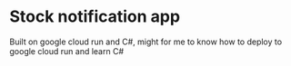 # Stock notification app

Built on google cloud run and C#, might for me to know how to deploy to google cloud run and learn C#